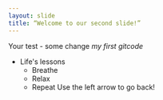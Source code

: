 ```yaml
---
layout: slide
title: “Welcome to our second slide!”
---
```

Your test - some change 
_my first gitcode_
* Life's lessons
    * Breathe
    * Relax
    * Repeat
Use the left arrow to go back!


